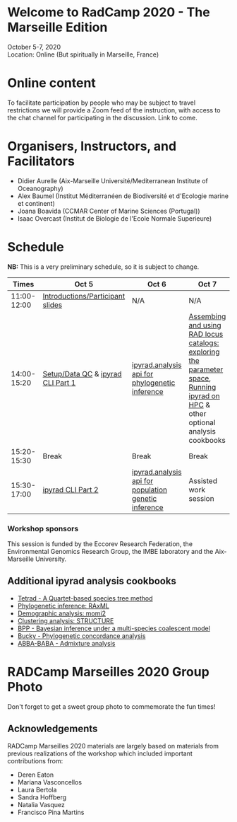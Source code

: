 
# Welcome to RadCamp 2020 - The Marseille Edition

October 5-7, 2020  
Location: Online (But spiritually in Marseille, France)

# Online content
To facilitate participation by people who may be subject to travel
restrictions we will provide a Zoom feed of the instruction, with access
to the chat channel for participating in the discussion. Link to come.

# Organisers, Instructors, and Facilitators

  - Didier Aurelle (Aix-Marseille Université/Mediterranean Institute of Oceanography)
  - Alex Baumel (Institut Méditerranéen de Biodiversité et d'Ecologie marine et continent)
  - Joana Boavida (CCMAR Center of Marine Sciences (Portugal))
  - Isaac Overcast (Institut de Biologie de l'Ecole Normale Superieure)

# Schedule

__NB:__ This is a very preliminary schedule, so it is subject to change.

Times           | Oct 5 | Oct 6 | Oct 7 |
-----           | ------ | ------ | ------ |
11:00-12:00       | [Introductions/Participant slides](https://docs.google.com/presentation/d/1kcjUdyS8BeLBjIdN6SLW9mMeByIWJ_5K5dRwYr5kUyE/edit?usp=sharing) | N/A | N/A |
14:00-15:20      | [Setup/Data QC](RADCamp-Day1-AM.md) & [ipyrad CLI Part 1](02_ipyrad_partI_CLI.html) | [ipyrad.analysis api for phylogenetic inference](RADCamp-Day2-AM.md) | [Assembing and using RAD locus catalogs: exploring the parameter space](index.md), [Running ipyrad on HPC](ipyrad_HPC_setup.md) & other optional analysis cookbooks |
15:20-15:30      | Break | Break | Break |
15:30-17:00       | [ipyrad CLI Part 2](03_ipyrad_partII_CLI.md) | [ipyrad.analysis api for population genetic inference](RADCamp-Day2-PM.md) | Assisted work session |

### Workshop sponsors
This session is funded by the Eccorev Research Federation, the Environmental
Genomics Research Group, the IMBE laboratory and the Aix-Marseille University.

## Additional ipyrad analysis cookbooks
* [Tetrad - A Quartet-based species tree method](https://nbviewer.jupyter.org/github/dereneaton/ipyrad/blob/master/tests/cookbook-tetrad.ipynb)
* [Phylogenetic inference: RAxML](06_RAxML_API.md)
* [Demographic analysis: momi2](07_momi2_API.md)
* [Clustering analysis: STRUCTURE](05_STRUCTURE_API.md)
* [BPP - Bayesian inference under a multi-species coalescent model](https://nbviewer.jupyter.org/github/dereneaton/ipyrad/blob/master/tests/cookbook-bpp-species-delimitation.ipynb)
* [Bucky - Phylogenetic concordance analysis](https://nbviewer.jupyter.org/github/dereneaton/ipyrad/blob/master/tests/cookbook-bucky.ipynb)
* [ABBA-BABA - Admixture analysis](https://nbviewer.jupyter.org/github/dereneaton/ipyrad/blob/master/tests/cookbook-abba-baba.ipynb)

# RADCamp Marseilles 2020 Group Photo
Don't forget to get a sweet group photo to commemorate the fun times!

## Acknowledgements
RADCamp Marseilles 2020 materials are largely based on materials from previous
realizations of the workshop which included important contributions from:
* Deren Eaton
* Mariana Vasconcellos
* Laura Bertola
* Sandra Hoffberg
* Natalia Vasquez
* Francisco Pina Martins

